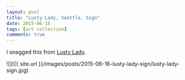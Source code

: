 ```yaml
---
layout: post
title: "Lusty Lady, Seattle, Sign"
date: 2015-06-16
tags: [art collection]
comments: true
---
```

I snagged this from [Lusty Lady](https://en.wikipedia.org/wiki/Lusty_Lady).

![]({{ site.url }}/images/posts/2015-06-16-lusty-lady-sign/lusty-lady-sign.jpg)

